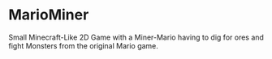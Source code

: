 # MarioMiner
Small Minecraft-Like 2D Game with a Miner-Mario having to dig for ores and fight Monsters from the original Mario game.
